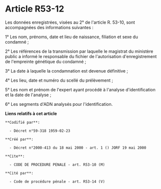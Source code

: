 # Article R53-12

Les données enregistrées, visées au 2° de l'article R. 53-10, sont accompagnées des informations suivantes :

1° Les nom, prénoms, date et lieu de naissance, filiation et sexe du condamné ;

2° Les références de la transmission par laquelle le magistrat du ministère public a informé le responsable du fichier de
l'autorisation d'enregistrement de l'empreinte génétique du condamné ;

3° La date à laquelle la condamnation est devenue définitive ;

4° Les lieu, date et numéro du scellé du prélèvement ;

5° Les nom et prénom de l'expert ayant procédé à l'analyse d'identification et la date de l'analyse ;

6° Les segments d'ADN analysés pour l'identification.

**Liens relatifs à cet article**

	**Codifié par**:

	  - Décret n°59-318 1959-02-23

	**Créé par**:

	  - Décret n°2000-413 du 18 mai 2000 - art. 1 () JORF 19 mai 2000

	**Cite**:

	  - CODE DE PROCEDURE PENALE - art. R53-10 (M)

	**Cité par**:

	  - Code de procédure pénale - art. R53-14 (V)

